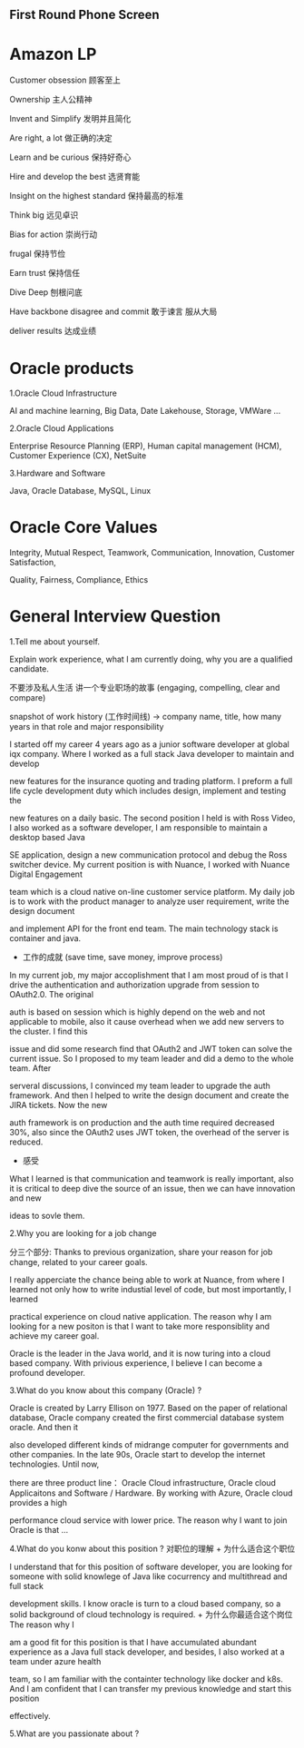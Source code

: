 ## First Round Phone Screen

# Amazon LP

Customer obsession 顾客至上

Ownership 主人公精神

Invent and Simplify 发明并且简化

Are right, a lot 做正确的决定

Learn and be curious 保持好奇心

Hire and develop the best 选贤育能

Insight on the highest standard 保持最高的标准

Think big 远见卓识

Bias for action 崇尚行动

frugal 保持节俭

Earn trust 保持信任

Dive Deep 刨根问底

Have backbone disagree and commit 敢于谏言 服从大局

deliver results 达成业绩

# Oracle products

1.Oracle Cloud Infrastructure

AI and machine learning, Big Data, Date Lakehouse, Storage, VMWare ...

2.Oracle Cloud Applications

Enterprise Resource Planning (ERP), Human capital management (HCM), Customer Experience (CX), NetSuite

3.Hardware and Software

Java, Oracle Database, MySQL, Linux

# Oracle Core Values

Integrity, Mutual Respect, Teamwork, Communication, Innovation, Customer Satisfaction, 

Quality, Fairness, Compliance, Ethics

# General Interview Question


1.Tell me about yourself.

Explain work experience, what I am currently doing, why you are a qualified candidate.

不要涉及私人生活 讲一个专业职场的故事 (engaging, compelling, clear and compare)

snapshot of work history (工作时间线) -> company name, title, how many years in that role and major responsibility

I started off my career 4 years ago as a junior software developer at global iqx company. Where I worked as a full stack Java developer to maintain and develop

new features for the insurance quoting and trading platform. I preform a full life cycle development duty which includes design, implement and testing the 

new features on a daily basic. The second position I held is with Ross Video, I also worked as a software developer, I am responsible to maintain a desktop based Java 

SE application, design a new communication protocol and debug the Ross switcher device. My current position is with Nuance, I worked with Nuance Digital Engagement 

team which is a cloud native on-line customer service platform. My daily job is to work with the product manager to analyze user requirement, write the design document 

and implement API for the front end team. The main technology stack is container and java.  

+ 工作的成就 (save time, save money, improve process)

In my current job, my major accoplishment that I am most proud of is that I drive the authentication and authorization upgrade from session to OAuth2.0. The original 

auth is based on session which is highly depend on the web and not applicable to mobile, also it cause overhead when we add new servers to the cluster. I find this 

issue and did some research find that OAuth2 and JWT token can solve the current issue. So I proposed to my team leader and did a demo to the whole team. After 

serveral discussions, I convinced my team leader to upgrade the auth framework. And then I helped to write the design document and create the JIRA tickets. Now the new 

auth framework is on production and the auth time required decreased 30%, also since the OAuth2 uses JWT token, the overhead of the server is reduced.

+ 感受

What I learned is that communication and teamwork is really important, also it is critical to deep dive the source of an issue, then we can have innovation and new 

ideas to sovle them.


2.Why you are looking for a job change

分三个部分: Thanks to previous organization, share your reason for job change, related to your career goals.

I really apperciate the chance being able to work at Nuance, from where I learned not only how to write industial level of code, but most importantly, I learned 

practical experience on cloud native application. The reason why I am looking for a new positon is that I want to take more responsiblity and achieve my career goal.

Oracle is the leader in the Java world, and it is now turing into a cloud based company. With privious experience, I believe I can become a profound developer.

3.What do you know about this company (Oracle) ?

Oracle is created by Larry Ellison on 1977. Based on the paper of relational database, Oracle company created the first commercial database system oracle. And then it 

also developed different kinds of midrange computer for governments and other companies. In the late 90s, Oracle start to develop the internet technologies. Until now, 

there are three product line： Oracle Cloud infrastructure, Oracle cloud Applicaitons and Software / Hardware. By working with Azure, Oracle cloud provides a high 

performance cloud service with lower price. The reason why I want to join Oracle is that ...  

4.What do you konw about this position ? 对职位的理解 + 为什么适合这个职位

I understand that for this position of software developer, you are looking for someone with solid knowlege of Java like cocurrency and multithread and full stack 

development skills. I know oracle is turn to a cloud based company, so a solid background of cloud technology is required.  + 为什么你最适合这个岗位 The reason why I 

am a good fit for this position is that I have accumulated abundant experience as a Java full stack developer, and besides, I also worked at a team under azure health

team, so I am familiar with the containter technology like docker and k8s. And I am confident that I can transfer my previous knowledge and start this position 

effectively.

5.What are you passionate about ?

